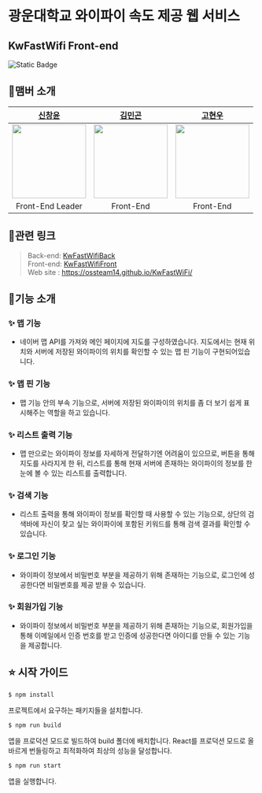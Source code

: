 # 광운대학교 와이파이 속도 제공 웹 서비스

## KwFastWifi Front-end

![Static Badge](https://img.shields.io/badge/verson-1.0.1-blue)

## 👥맴버 소개
<table>
    <thead>
        <tr>
            <th style="text-align:center;"><a href="https://github.com/aarmia">신창윤</a></th>
            <th style="text-align:center;"><a href="https://github.com/minggong222">김민곤</a></th>
             <th style="text-align:center;"><a href="https://github.com/Sparkle658">고현우</a></th>
        </tr>
    </thead>
    <tbody>
        <tr>
            <td><img src="https://avatars.githubusercontent.com/u/50602778?v=4" width="150"/></td>
            <td><img src="https://avatars.githubusercontent.com/u/144299899?v=4" width="150"/></td>
            <td><img src="https://avatars.githubusercontent.com/u/144135784?v=4" width="150"/></td>
        </tr>
        <tr>
            <td style="text-align:center;">Front-End Leader</td>
            <td style="text-align:center;">Front-End</td>
            <td style="text-align:center;">Front-End</td>
        </tr>
    </tbody>
</table>

## 🔗관련 링크

> Back-end: [KwFastWifiBack](https://github.com/OssTeam14/FastWifi_Backend)   
Front-end: [KwFastWifiFront](https://github.com/OssTeam14/FastWifi_Front)   
Web site : <https://ossteam14.github.io/KwFastWiFi/>

## 🔎기능 소개
### ✨ 맵 기능
  * 네이버 맵 API를 가져와 메인 페이지에 지도를 구성하였습니다. 지도에서는 현재 위치와 서버에 저장된 와이파이의 위치를 확인할 수 있는 맵 핀 기능이 구현되어있습니다.
### ✨ 맵 핀 기능
  * 맵 기능 안의 부속 기능으로, 서버에 저장된 와이파이의 위치를 좀 더 보기 쉽게 표시해주는 역할을 하고 있습니다.
### ✨ 리스트 출력 기능
  * 맵 만으로는 와이파이 정보를 자세하게 전달하기엔 어려움이 있으므로, 버튼을 통해 지도를 사라지게 한 뒤, 리스트를 통해 현재 서버에 존재하는 와이파이의 정보를 한 눈에 볼 수 있는 리스트를 출력합니다.
### ✨ 검색 기능
  * 리스트 출력을 통해 와이파이 정보를 확인할 때 사용할 수 있는 기능으로, 상단의 검색바에 자신이 찾고 싶는 와이파이에 포함된 키워드를 통해 검색 결과를 확인할 수 있습니다.
### ✨ 로그인 기능
  * 와이파이 정보에서 비밀번호 부분을 제공하기 위해 존재하는 기능으로, 로그인에 성공한다면 비밀번호를 제공 받을 수 있습니다.
### ✨ 회원가입 기능
  * 와이파이 정보에서 비밀번호 부분을 제공하기 위해 존재하는 기능으로, 회원가입을 통해 이메일에서 인증 번호를 받고 인증에 성공한다면 아이디를 만들 수 있는 기능을 제공합니다.


## ⭐ 시작 가이드

 ```shell
$ npm install
```

프로젝트에서 요구하는 패키지들을 설치합니다.

```
$ npm run build
```

앱을 프로덕션 모드로 빌드하여 build 폴더에 배치합니다. React를 프로덕션 모드로 올바르게 번들링하고 최적화하여 최상의 성능을 달성합니다.

```
$ npm run start
```

앱을 실행합니다. 
